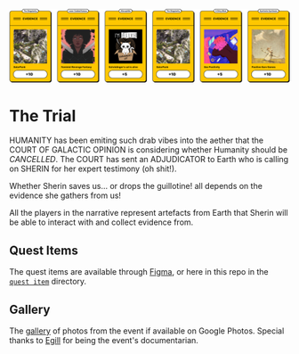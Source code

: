 ![](header.png)

# The Trial

HUMANITY has been emiting such drab vibes into the aether that the COURT OF GALACTIC OPINION is considering whether Humanity should be *CANCELLED*. The COURT has sent an ADJUDICATOR to Earth who is calling on SHERIN for her expert testimony (oh shit!). 

Whether Sherin saves us... or drops the guillotine! all depends on the evidence she gathers from us!

All the players in the narrative represent artefacts from Earth that Sherin will be able to interact with and collect evidence from.

## Quest Items

The quest items are available through [Figma](https://www.figma.com/file/0tJ0M26kYCQXyxjpTKBE8i/Figma-Multiplayer-Dice-Games!-(Community)?node-id=95%3A0), or here in this repo in the [`quest item`](https://github.com/tijptjik/TheTrial/tree/main/quest%20items) directory.

## Gallery

The [gallery](https://photos.google.com/share/AF1QipMLxSvsZUB4iXvgS3Jh2xxSaWbKwoS_Ok9_eqOH7DGJ5V4KnNHIJu5KbjEBrF4-Pw?key=VThDS3NmVVNlNWRUUXEzb1RhRVVxa0RXbTdGUllB) of photos from the event if available on Google Photos. Special thanks to [Egill](https://egillbjarki.cargo.site/) for being the event's documentarian.
